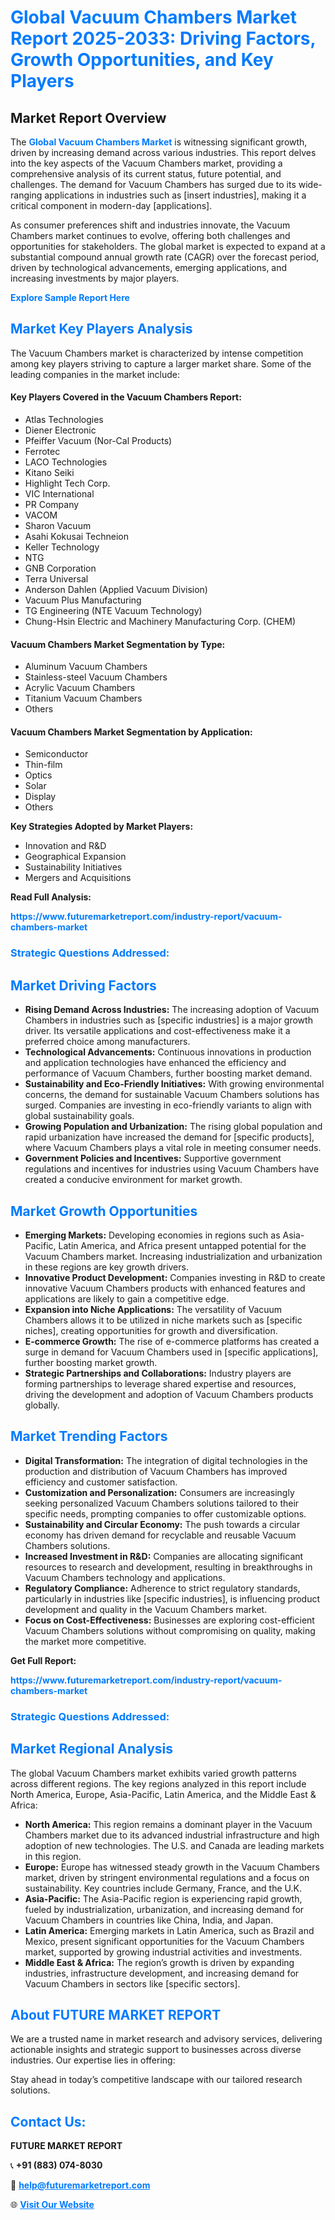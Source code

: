<h1 style="color: #007BFF;">Global Vacuum Chambers Market Report 2025-2033: Driving Factors, Growth Opportunities, and Key Players</h1>

<section id="overview">
<h2>Market Report Overview</h2>
<p>The <a href="https://www.futuremarketreport.com/industry-report/vacuum-chambers-market" style="color: #007BFF; text-decoration: none;"><strong>Global Vacuum Chambers Market</strong></a> is witnessing significant growth, driven by increasing demand across various industries. This report delves into the key aspects of the Vacuum Chambers market, providing a comprehensive analysis of its current status, future potential, and challenges. The demand for Vacuum Chambers has surged due to its wide-ranging applications in industries such as [insert industries], making it a critical component in modern-day [applications].</p>
<p>As consumer preferences shift and industries innovate, the Vacuum Chambers market continues to evolve, offering both challenges and opportunities for stakeholders. The global market is expected to expand at a substantial compound annual growth rate (CAGR) over the forecast period, driven by technological advancements, emerging applications, and increasing investments by major players.</p>
</section>

<section id="overview">
<p><a href="https://www.futuremarketreport.com/request-sample/reportId=41758" style="color: #007BFF; text-decoration: none;"><strong>Explore Sample Report Here</strong></a></p>
</section>

<section id="key-players">
<h2 style="color: #007BFF;">Market Key Players Analysis</h2>
<p>The Vacuum Chambers market is characterized by intense competition among key players striving to capture a larger market share. Some of the leading companies in the market include:</p>
<h4>Key Players Covered in the Vacuum Chambers Report:</h4>
<ul><li>Atlas Technologies</li><li>Diener Electronic</li><li>Pfeiffer Vacuum (Nor-Cal Products)</li><li>Ferrotec</li><li>LACO Technologies</li><li>Kitano Seiki</li><li>Highlight Tech Corp.</li><li>VIC International</li><li>PR Company</li><li>VACOM</li><li>Sharon Vacuum</li><li>Asahi Kokusai Techneion</li><li>Keller Technology</li><li>NTG</li><li>GNB Corporation</li><li>Terra Universal</li><li>Anderson Dahlen (Applied Vacuum Division)</li><li>Vacuum Plus Manufacturing</li><li>TG Engineering (NTE Vacuum Technology)</li><li>Chung-Hsin Electric and Machinery Manufacturing Corp. (CHEM)</li></ul>
<h4>Vacuum Chambers Market Segmentation by Type:</h4>
<ul><li>Aluminum Vacuum Chambers</li><li>Stainless-steel Vacuum Chambers</li><li>Acrylic Vacuum Chambers</li><li>Titanium Vacuum Chambers</li><li>Others</li></ul>

<h4>Vacuum Chambers Market Segmentation by Application:</h4>
<ul><li>Semiconductor</li><li>Thin-film</li><li>Optics</li><li>Solar</li><li>Display</li><li>Others</li></ul>
<p><strong>Key Strategies Adopted by Market Players:</strong></p>
<ul>
<li>Innovation and R&D</li>
<li>Geographical Expansion</li>
<li>Sustainability Initiatives</li>
<li>Mergers and Acquisitions</li>
</ul>
</section>

<section>
<p><strong>Read Full Analysis: </strong></p><a href="https://www.futuremarketreport.com/industry-report/vacuum-chambers-market" style="color: #007BFF; text-decoration: none;"><strong>https://www.futuremarketreport.com/industry-report/vacuum-chambers-market</strong></a>
<h3 style="color: #007BFF;">Strategic Questions Addressed:</h3>
</section>

<section id="driving-factors">
<h2 style="color: #007BFF;">Market Driving Factors</h2>
<ul>
<li><strong>Rising Demand Across Industries:</strong> The increasing adoption of Vacuum Chambers in industries such as [specific industries] is a major growth driver. Its versatile applications and cost-effectiveness make it a preferred choice among manufacturers.</li>
<li><strong>Technological Advancements:</strong> Continuous innovations in production and application technologies have enhanced the efficiency and performance of Vacuum Chambers, further boosting market demand.</li>
<li><strong>Sustainability and Eco-Friendly Initiatives:</strong> With growing environmental concerns, the demand for sustainable Vacuum Chambers solutions has surged. Companies are investing in eco-friendly variants to align with global sustainability goals.</li>
<li><strong>Growing Population and Urbanization:</strong> The rising global population and rapid urbanization have increased the demand for [specific products], where Vacuum Chambers plays a vital role in meeting consumer needs.</li>
<li><strong>Government Policies and Incentives:</strong> Supportive government regulations and incentives for industries using Vacuum Chambers have created a conducive environment for market growth.</li>
</ul>
</section>

<section id="growth-opportunities">
<h2 style="color: #007BFF;">Market Growth Opportunities</h2>
<ul>
<li><strong>Emerging Markets:</strong> Developing economies in regions such as Asia-Pacific, Latin America, and Africa present untapped potential for the Vacuum Chambers market. Increasing industrialization and urbanization in these regions are key growth drivers.</li>
<li><strong>Innovative Product Development:</strong> Companies investing in R&D to create innovative Vacuum Chambers products with enhanced features and applications are likely to gain a competitive edge.</li>
<li><strong>Expansion into Niche Applications:</strong> The versatility of Vacuum Chambers allows it to be utilized in niche markets such as [specific niches], creating opportunities for growth and diversification.</li>
<li><strong>E-commerce Growth:</strong> The rise of e-commerce platforms has created a surge in demand for Vacuum Chambers used in [specific applications], further boosting market growth.</li>
<li><strong>Strategic Partnerships and Collaborations:</strong> Industry players are forming partnerships to leverage shared expertise and resources, driving the development and adoption of Vacuum Chambers products globally.</li>
</ul>
</section>

<section id="trending-factors">
<h2 style="color: #007BFF;">Market Trending Factors</h2>
<ul>
<li><strong>Digital Transformation:</strong> The integration of digital technologies in the production and distribution of Vacuum Chambers has improved efficiency and customer satisfaction.</li>
<li><strong>Customization and Personalization:</strong> Consumers are increasingly seeking personalized Vacuum Chambers solutions tailored to their specific needs, prompting companies to offer customizable options.</li>
<li><strong>Sustainability and Circular Economy:</strong> The push towards a circular economy has driven demand for recyclable and reusable Vacuum Chambers solutions.</li>
<li><strong>Increased Investment in R&D:</strong> Companies are allocating significant resources to research and development, resulting in breakthroughs in Vacuum Chambers technology and applications.</li>
<li><strong>Regulatory Compliance:</strong> Adherence to strict regulatory standards, particularly in industries like [specific industries], is influencing product development and quality in the Vacuum Chambers market.</li>
<li><strong>Focus on Cost-Effectiveness:</strong> Businesses are exploring cost-efficient Vacuum Chambers solutions without compromising on quality, making the market more competitive.</li>
</ul>
</section>

<section>
<p><strong>Get Full Report: </strong></p><a href="https://www.futuremarketreport.com/industry-report/vacuum-chambers-market" style="color: #007BFF; text-decoration: none;"><strong>https://www.futuremarketreport.com/industry-report/vacuum-chambers-market</strong></a>
<h3 style="color: #007BFF;">Strategic Questions Addressed:</h3>
</section>


<section id="regional-analysis">
<h2 style="color: #007BFF;">Market Regional Analysis</h2>
<p>The global Vacuum Chambers market exhibits varied growth patterns across different regions. The key regions analyzed in this report include North America, Europe, Asia-Pacific, Latin America, and the Middle East & Africa:</p>
<ul>
<li><strong>North America:</strong> This region remains a dominant player in the Vacuum Chambers market due to its advanced industrial infrastructure and high adoption of new technologies. The U.S. and Canada are leading markets in this region.</li>
<li><strong>Europe:</strong> Europe has witnessed steady growth in the Vacuum Chambers market, driven by stringent environmental regulations and a focus on sustainability. Key countries include Germany, France, and the U.K.</li>
<li><strong>Asia-Pacific:</strong> The Asia-Pacific region is experiencing rapid growth, fueled by industrialization, urbanization, and increasing demand for Vacuum Chambers in countries like China, India, and Japan.</li>
<li><strong>Latin America:</strong> Emerging markets in Latin America, such as Brazil and Mexico, present significant opportunities for the Vacuum Chambers market, supported by growing industrial activities and investments.</li>
<li><strong>Middle East & Africa:</strong> The region’s growth is driven by expanding industries, infrastructure development, and increasing demand for Vacuum Chambers in sectors like [specific sectors].</li>
</ul>
</section>

<footer>
<h2 style="color: #007BFF;">About FUTURE MARKET REPORT</h2>
<p>We are a trusted name in market research and advisory services, delivering actionable insights and strategic support to businesses across diverse industries. Our expertise lies in offering:</p>

<p>Stay ahead in today’s competitive landscape with our tailored research solutions.</p>

<h2 style="color: #007BFF;">Contact Us:</h2>
<p><strong>FUTURE MARKET REPORT</strong></p>
<p>📞 <strong>+91 (883) 074-8030</strong></p>
<p>📧 <strong><a href="mailto:help@futuremarketreport.com" style="color: #007BFF;">help@futuremarketreport.com</a></strong></p>
<p>🌐 <strong><a href="https://www.futuremarketreport.com/" style="color: #007BFF;">Visit Our Website</a></strong></p>
</footer>